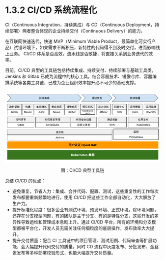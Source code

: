 # 1.3.2 CI/CD 系统流程化

CI（Continuous Integration，持续集成）与 CD（Continuous Deployment，持续部署）两者整合体现的企业持续交付（Continuous Delivery）的能力。

在互联网快速迭代，快速 MVP（Minimum Viable Product，最简单化可实行产品）试错环境下，如果需求不断积压，新特性的代码得不到及时交付，进而影响线上业务。 CI/CD 体系是否高效，流水线是否敏捷，将直接关系到业务迭代的效率。


目前，CI/CD 典型的工具链包括持续集成、持续交付、持续部署与基础工具类，Jenkins 和 Gitlab 已成为流程中的核心工具，结合容器技术、镜像仓库、容器编排系统等各类工具链，已成为企业组织效率提升必不可少的基础支撑。


<div  align="center">
	<img src="../assets/cicd-tools.png" width = "600"  align=center />
	<p>图：CI/CD 典型工具链</p>
</div>

总结 CI/CD 的优点：

- 避免重复，节省人力：集成、合并代码、配置、测试，这些重复性的工作每次发布都要重新频繁地进行，使用 CI/CD 把这些工作全部自动化，大大解放了生产力。
- 提升标准化程度：很多企业有测试环境、预发环境、正式环境，除环境问题，还存在分支模型问题，有的团队是主干分支、有的是特性分支，这些开发的差异性导致运维和管理成本急剧上升。通过 CI/CD 平台，所有的环境和分支模型都被平台化，开发人员无需关注任何细粒度的底层操作，发布效率大大提升。
- 提升交付质量：配合 CI 工具链中的项目管理、测试用例、代码审查等扩展功能，会大幅提升代码交付的质量。同时 CD 流程中灰度发布、分批发布、金丝雀发布等多种部署校验形式，也能大幅提升交付质量。